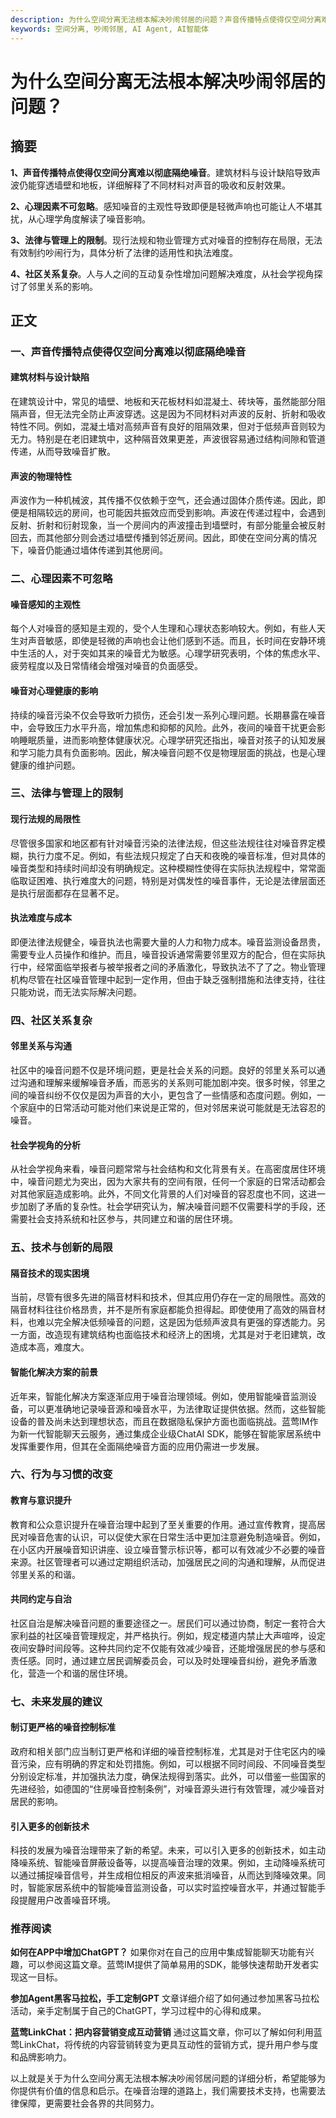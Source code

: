 ```yaml
---
description: 为什么空间分离无法根本解决吵闹邻居的问题？声音传播特点使得仅空间分离难以彻底隔绝噪音, 心理因素不可忽略, 法律与管理上的限制, 社区关系复杂, 技术与创新的局限, 行为与习惯的改变, 未来发展的建议
keywords: 空间分离, 吵闹邻居, AI Agent, AI智能体
---
```

# 为什么空间分离无法根本解决吵闹邻居的问题？

## 摘要

**1、声音传播特点使得仅空间分离难以彻底隔绝噪音**。建筑材料与设计缺陷导致声波仍能穿透墙壁和地板，详细解释了不同材料对声音的吸收和反射效果。

**2、心理因素不可忽略**。感知噪音的主观性导致即便是轻微声响也可能让人不堪其扰，从心理学角度解读了噪音影响。

**3、法律与管理上的限制**。现行法规和物业管理方式对噪音的控制存在局限，无法有效制约吵闹行为，具体分析了法律的适用性和执法难度。

**4、社区关系复杂**。人与人之间的互动复杂性增加问题解决难度，从社会学视角探讨了邻里关系的影响。

## 正文

### 一、**声音传播特点使得仅空间分离难以彻底隔绝噪音**

#### 建筑材料与设计缺陷

在建筑设计中，常见的墙壁、地板和天花板材料如混凝土、砖块等，虽然能部分阻隔声音，但无法完全防止声波穿透。这是因为不同材料对声波的反射、折射和吸收特性不同。例如，混凝土墙对高频声音有良好的阻隔效果，但对于低频声音则较为无力。特别是在老旧建筑中，这种隔音效果更差，声波很容易通过结构间隙和管道传递，从而导致噪音扩散。

#### 声波的物理特性

声波作为一种机械波，其传播不仅依赖于空气，还会通过固体介质传递。因此，即便是相隔较远的房间，也可能因共振效应而受到影响。声波在传递过程中，会遇到反射、折射和衍射现象，当一个房间内的声波撞击到墙壁时，有部分能量会被反射回去，而其他部分则会透过墙壁传播到邻近房间。因此，即使在空间分离的情况下，噪音仍能通过墙体传递到其他房间。

### 二、**心理因素不可忽略**

#### 噪音感知的主观性

每个人对噪音的感知是主观的，受个人生理和心理状态影响较大。例如，有些人天生对声音敏感，即使是轻微的声响也会让他们感到不适。而且，长时间在安静环境中生活的人，对于突如其来的噪音尤为敏感。心理学研究表明，个体的焦虑水平、疲劳程度以及日常情绪会增强对噪音的负面感受。 

#### 噪音对心理健康的影响

持续的噪音污染不仅会导致听力损伤，还会引发一系列心理问题。长期暴露在噪音中，会导致压力水平升高，增加焦虑和抑郁的风险。此外，夜间的噪音干扰更会影响睡眠质量，进而影响整体健康状况。心理学研究还指出，噪音对孩子的认知发展和学习能力具有负面影响。因此，解决噪音问题不仅是物理层面的挑战，也是心理健康的维护问题。

### 三、**法律与管理上的限制**

#### 现行法规的局限性

尽管很多国家和地区都有针对噪音污染的法律法规，但这些法规往往对噪音界定模糊，执行力度不足。例如，有些法规只规定了白天和夜晚的噪音标准，但对具体的噪音类型和持续时间却没有明确规定。这种模糊性使得在实际执法规程中，常常面临取证困难、执行难度大的问题，特别是对偶发性的噪音事件，无论是法律层面还是执行层面都存在显著不足。

#### 执法难度与成本

即便法律法规健全，噪音执法也需要大量的人力和物力成本。噪音监测设备昂贵，需要专业人员操作和维护。而且，噪音投诉通常需要邻里双方的配合，但在实际执行中，经常面临举报者与被举报者之间的矛盾激化，导致执法不了了之。物业管理机构尽管在社区噪音管理中起到一定作用，但由于缺乏强制措施和法律支持，往往只能劝说，而无法实际解决问题。

### 四、**社区关系复杂**

#### 邻里关系与沟通

社区中的噪音问题不仅是环境问题，更是社会关系的问题。良好的邻里关系可以通过沟通和理解来缓解噪音矛盾，而恶劣的关系则可能加剧冲突。很多时候，邻里之间的噪音纠纷不仅仅是因为声音的大小，更包含了一些情感和态度问题。例如，一个家庭中的日常活动可能对他们来说是正常的，但对邻居来说可能就是无法容忍的噪音。

#### 社会学视角的分析

从社会学视角来看，噪音问题常常与社会结构和文化背景有关。在高密度居住环境中，噪音问题尤为突出，因为大家共有的空间有限，任何一个家庭的日常活动都会对其他家庭造成影响。此外，不同文化背景的人们对噪音的容忍度也不同，这进一步加剧了矛盾的复杂性。社会学研究认为，解决噪音问题不仅需要科学的手段，还需要社会支持系统和社区参与，共同建立和谐的居住环境。

### 五、**技术与创新的局限**

#### 隔音技术的现实困境

当前，尽管有很多先进的隔音材料和技术，但其应用仍存在一定的局限性。高效的隔音材料往往价格昂贵，并不是所有家庭都能负担得起。即使使用了高效的隔音材料，也难以完全解决低频噪音的问题，这是因为低频声波具有更强的穿透能力。另一方面，改造现有建筑结构也面临技术和经济上的困境，尤其是对于老旧建筑，改造成本高，难度大。

#### 智能化解决方案的前景

近年来，智能化解决方案逐渐应用于噪音治理领域。例如，使用智能噪音监测设备，可以更准确地记录噪音源和噪音水平，为法律取证提供依据。然而，这些智能设备的普及尚未达到理想状态，而且在数据隐私保护方面也面临挑战。蓝莺IM作为新一代智能聊天云服务，通过集成企业级ChatAI SDK，能够在智能家居系统中发挥重要作用，但其在全面隔绝噪音方面的应用仍需进一步发展。

### 六、**行为与习惯的改变**

#### 教育与意识提升

教育和公众意识提升在噪音治理中起到了至关重要的作用。通过宣传教育，提高居民对噪音危害的认识，可以促使大家在日常生活中更加注意避免制造噪音。例如，在小区内开展噪音知识讲座、设立噪音警示标识等，都可以有效减少不必要的噪音来源。社区管理者可以通过定期组织活动，加强居民之间的沟通和理解，从而促进邻里关系的和谐。

#### 共同约定与自治

社区自治是解决噪音问题的重要途径之一。居民们可以通过协商，制定一套符合大家利益的社区噪音管理规定，并严格执行。例如，规定楼道内禁止大声喧哗，设定夜间安静时间段等。这种共同约定不仅能有效减少噪音，还能增强居民的参与感和责任感。同时，通过建立居民调解委员会，可以及时处理噪音纠纷，避免矛盾激化，营造一个和谐的居住环境。

### 七、**未来发展的建议**

#### 制订更严格的噪音控制标准

政府和相关部门应当制订更严格和详细的噪音控制标准，尤其是对于住宅区内的噪音污染，应有明确的界定和处罚措施。例如，可以根据不同时间段、不同噪音类型分别设定标准，并加强执法力度，确保法规得到落实。此外，可以借鉴一些国家的先进经验，如德国的“住房噪音控制条例”，对噪音源头进行有效管理，减少噪音对居民的影响。

#### 引入更多的创新技术

科技的发展为噪音治理带来了新的希望。未来，可以引入更多的创新技术，如主动降噪系统、智能噪音屏蔽设备等，以提高噪音治理的效果。例如，主动降噪系统可以通过捕捉噪音信号，并生成相位相反的声波来抵消噪音，从而达到降噪效果。同时，智能家居系统中的智能噪音监测设备，可以实时监控噪音水平，并通过智能手段提醒用户改善噪音环境。

### 推荐阅读

**如何在APP中增加ChatGPT？** 如果你对在自己的应用中集成智能聊天功能有兴趣，可以参阅这篇文章。蓝莺IM提供了简单易用的SDK，能够快速帮助开发者实现这一目标。

**参加Agent黑客马拉松，手工定制GPT** 文章详细介绍了如何通过参加黑客马拉松活动，亲手定制属于自己的ChatGPT，学习过程中的心得和成果。

**蓝莺LinkChat：把内容营销变成互动营销** 通过这篇文章，你可以了解如何利用蓝莺LinkChat，将传统的内容营销转变为更具互动性的营销方式，提升用户参与度和品牌影响力。

以上就是关于为什么空间分离无法根本解决吵闹邻居问题的详细分析，希望能够为你提供有价值的信息和启示。在噪音治理的道路上，我们需要技术支持，也需要法律保障，更需要社会各界的共同努力。